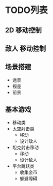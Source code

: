 # TODO列表

## 2D 移动控制

## 敌人 移动控制

## 场景搭建
- 远景
- 视差
- 前景

## 基本游戏

- 移动类
- 太空射击类
  - 移动
  - 设计敌人
- 坦克射击移动
  - 移动
  - 设计敌人
- 平台跳跃类
  - 收集金币
  - 躲避障碍